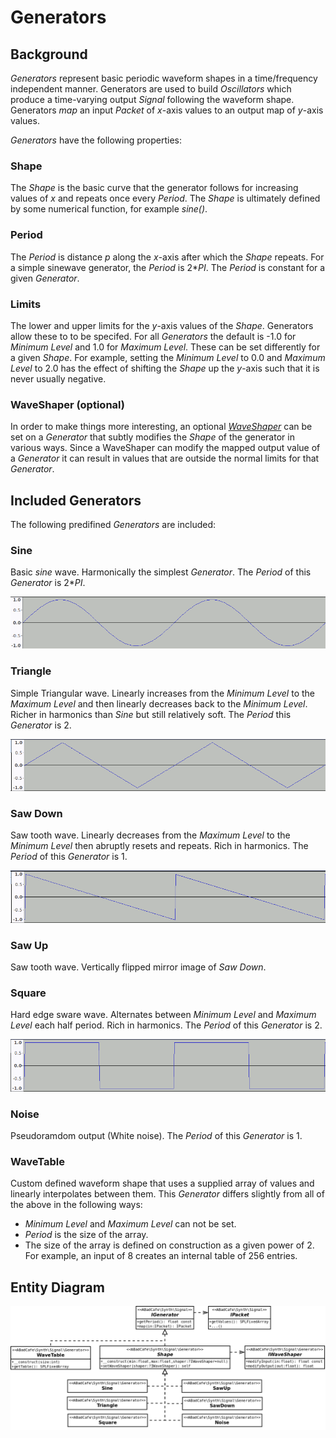 # Generators

## Background

_Generators_ represent basic periodic waveform shapes in a time/frequency independent manner. Generators are used to build _Oscillators_ which produce a time-varying output _Signal_ following the waveform shape. Generators _map_ an input _Packet_ of _x_-axis values to an output map of _y_-axis values.

_Generators_ have the following properties:

### Shape

The _Shape_ is the basic curve that the generator follows for increasing values of _x_ and repeats once every _Period_. The _Shape_ is ultimately defined by some numerical function, for example _sine()_.

### Period

The _Period_ is distance _p_ along the _x_-axis after which the _Shape_ repeats. For a simple sinewave generator, the _Period_ is 2*_PI_. The _Period_ is constant for a given _Generator_.

### Limits

The lower and upper limits for the _y_-axis values of the _Shape_. Generators allow these to to be specifed. For all _Generators_ the default is -1.0 for _Minimum Level_ and 1.0 for _Maximum Level_. These can be set differently for a given _Shape_. For example, setting the _Minimum Level_ to 0.0 and _Maximum Level_ to 2.0 has the effect of shifting the _Shape_ up the _y_-axis such that it is never usually negative.

### WaveShaper (optional)

In order to make things more interesting, an optional [_WaveShaper_](./WaveShapers.md) can be set on a _Generator_ that subtly modifies the _Shape_ of the generator in various ways. Since a WaveShaper can modify the mapped output value of a _Generator_ it can result in values that are outside the normal limits for that _Generator_.

## Included Generators

The following predifined _Generators_ are included:

### Sine

Basic _sine_ wave. Harmonically the simplest _Generator_. The _Period_ of this _Generator_ is 2*_PI_.

![sine](./images/generator/sine.png)

### Triangle

Simple Triangular wave. Linearly increases from the _Minimum Level_ to the _Maximum Level_ and then linearly decreases back to the _Minimum Level_. Richer in harmonics than _Sine_ but still relatively soft. The _Period_ this _Generator_ is 2.

![triangle](./images/generator/triangle.png)

### Saw Down

Saw tooth wave. Linearly decreases from the _Maximum Level_ to the _Minimum Level_ then abruptly resets and repeats. Rich in harmonics. The _Period_ of this _Generator_ is 1.

![saw](./images/generator/sawdown.png)

### Saw Up

Saw tooth wave. Vertically flipped mirror image of _Saw Down_.

### Square

Hard edge sware wave. Alternates between _Minimum Level_ and _Maximum Level_ each half period. Rich in harmonics. The _Period_ of this _Generator_ is 2.

![saw](./images/generator/square.png)


### Noise

Pseudoramdom output (White noise). The _Period_ of this _Generator_ is 1.

### WaveTable

Custom defined waveform shape that uses a supplied array of values and linearly interpolates between them. This _Generator_ differs slightly from all of the above in the following ways:
- _Minimum Level_ and _Maximum Level_ can not be set.
- _Period_ is the size of the array.
- The size of the array is defined on construction as a given power of 2. For example, an input of 8 creates an internal table of 256 entries.

## Entity Diagram

![class layout](./images/generator/classes.png)

